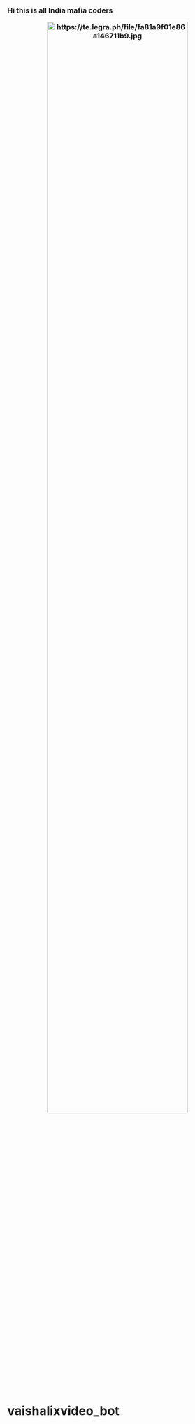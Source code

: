 <h3> Hi this is all India mafia coders

<p align="center"><img src="https://te.legra.ph/file/fa81a9f01e86a146711b9.jpg" alt="https://te.legra.ph/file/fa81a9f01e86a146711b9.jpg" width="80%"/></p>

# vaishalixvideo_bot
